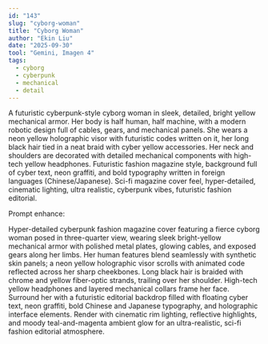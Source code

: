 ```yaml
---
id: "143"
slug: "cyborg-woman"
title: "Cyborg Woman"
author: "Ekin Liu"
date: "2025-09-30"
tool: "Gemini, Imagen 4"
tags:
  - cyborg
  - cyberpunk
  - mechanical
  - detail
---
```


A futuristic cyberpunk-style cyborg woman in sleek, detailed, bright yellow mechanical armor. Her body is half human, half machine, with a modern robotic design full of cables, gears, and mechanical panels. She wears a neon yellow holographic visor with futuristic codes written on it, her long black hair tied in a neat braid with cyber yellow accessories. Her neck and shoulders are decorated with detailed mechanical components with high-tech yellow headphones. Futuristic fashion magazine style, background full of cyber text, neon graffiti, and bold typography written in foreign languages (Chinese/Japanese). Sci-fi magazine cover feel, hyper-detailed, cinematic lighting, ultra realistic, cyberpunk vibes, futuristic fashion editorial.

Prompt enhance:

Hyper-detailed cyberpunk fashion magazine cover featuring a fierce cyborg woman posed in three-quarter view, wearing sleek bright-yellow mechanical armor with polished metal plates, glowing cables, and exposed gears along her limbs. Her human features blend seamlessly with synthetic skin panels; a neon yellow holographic visor scrolls with animated code reflected across her sharp cheekbones. Long black hair is braided with chrome and yellow fiber-optic strands, trailing over her shoulder. High-tech yellow headphones and layered mechanical collars frame her face. Surround her with a futuristic editorial backdrop filled with floating cyber text, neon graffiti, bold Chinese and Japanese typography, and holographic interface elements. Render with cinematic rim lighting, reflective highlights, and moody teal-and-magenta ambient glow for an ultra-realistic, sci-fi fashion editorial atmosphere.
